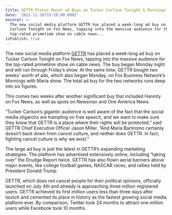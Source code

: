 ```yaml
---
title: GETTR Places Major ad Buys on Tucker Carlson Tonight & Mornings with Maria
date: '2021-11-16T15:26:00.000Z'
excerpt: >-
  The new social media platform GETTR has placed a week-long ad buy on Tucker
  Carlson Tonight on Fox News, tapping into the massive audience for the
  top-rated primetime show on cable news...
isPublish: true
---
```


The new social media platform [GETTR](http://www.gettr.com/) has placed a week-long ad buy on Tucker Carlson Tonight on Fox News, tapping into the massive audience for the top-rated primetime show on cable news. The buy began Monday night and will run through Friday’s show. At the same time, GETTR bought two weeks’ worth of ads, which also began Monday, on Fox Business Network’s Mornings with Maria show. The total ad buy for the two networks runs deep into six figures.

This comes two weeks after another significant buy that included Hannity on Fox News, as well as spots on Newsmax and One America News.

“Tucker Carlson’s gigantic audience is well aware of the fact that the social media oligarchs are trampling on free speech, and we want to make sure they know that GETTR is a place where their rights will be protected,” said GETTR Chief Executive Officer Jason Miller. “And Maria Bartiromo certainly doesn’t back down from cancel culture, and neither does GETTR. In fact, fighting cancel culture is why we exist.”

The large ad buy is just the latest in GETTR’s expanding marketing strategies. The platform has advertised extensively online, including “taking over” the Drudge Report twice. GETTR has also flown aerial banners above major events, like college football games, NASCAR races, and rallies held by President Donald Trump.

GETTR, which does not cancel people for their political opinions, officially launched on July 4th and already is approaching three million registered users. GETTR achieved its first million users less than three days after launch and cemented its place in history as the fastest growing social media platform ever. By comparison, Twitter took 24 months to attract one million users while Facebook took 10 months.
